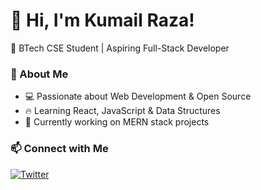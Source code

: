 # 👋 Hi, I'm Kumail Raza!  
🚀 BTech CSE Student | Aspiring Full-Stack Developer  

### 🌟 About Me  
- 💻 Passionate about Web Development & Open Source  
- 🔥 Learning React, JavaScript & Data Structures  
- 🎯 Currently working on MERN stack projects  

### 📫 Connect with Me  
[![Twitter](https://img.shields.io/badge/Twitter-%231DA1F2.svg?style=for-the-badge&logo=twitter&logoColor=white)](https://x.com/KumailR150)
